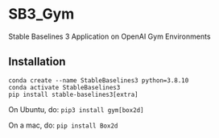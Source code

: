 # SB3_Gym
Stable Baselines 3 Application on OpenAI Gym Environments

## Installation
```
conda create --name StableBaselines3 python=3.8.10
conda activate StableBaselines3
pip install stable-baselines3[extra]
```

On Ubuntu, do:
```pip3 install gym[box2d]```


On a mac, do:
```pip install Box2d```

